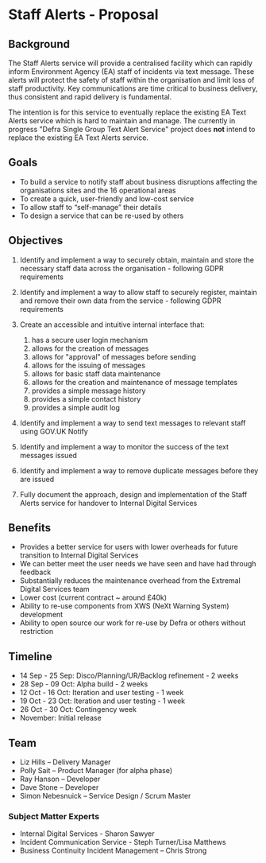 # Staff Alerts - Proposal


## Background

The Staff Alerts service will provide a centralised facility which can rapidly inform Environment Agency (EA) staff of incidents via text message. These alerts will protect the safety of staff within the organisation and limit loss of staff productivity. Key communications are time critical to business delivery, thus consistent and rapid delivery is fundamental.  

The intention is for this service to eventually replace the existing EA Text Alerts service which is hard to maintain and manage. The currently in progress "Defra Single Group Text Alert Service" project does **not** intend to replace the existing EA Text Alerts service.


## Goals

* To build a service to notify staff about business disruptions affecting the organisations sites and the 16 operational areas
* To create a quick, user-friendly and low-cost service
* To allow staff to “self-manage” their details
* To design a service that can be re-used by others


## Objectives

1. Identify and implement a way to securely obtain, maintain and store the necessary staff data across the organisation - following GDPR requirements

1. Identify and implement a way to allow staff to securely register, maintain and remove their own data from the service - following GDPR requirements

1. Create an accessible and intuitive internal interface that:
    1. has a secure user login mechanism
    1. allows for the creation of messages
    1. allows for "approval" of messages before sending
    1. allows for the issuing of messages
    1. allows for basic staff data maintenance
    1. allows for the creation and maintenance of message templates
    1. provides a simple message history
    1. provides a simple contact history
    1. provides a simple audit log

1. Identify and implement a way to send text messages to relevant staff using GOV.UK Notify

1. Identify and implement a way to monitor the success of the text messages issued

1. Identify and implement a way to remove duplicate messages before they are issued

1. Fully document the approach, design and implementation of the Staff Alerts service for handover to Internal Digital Services


## Benefits

* Provides a better service for users with lower overheads for future transition to Internal Digital Services
* We can better meet the user needs we have seen and have had through feedback
* Substantially reduces the maintenance overhead from the Extremal Digital Services team
* Lower cost (current contract ~ around £40k)
* Ability to re-use components from XWS (NeXt Warning System) development
* Ability to open source our work for re-use by Defra or others without restriction

## Timeline

* 14 Sep - 25 Sep: Disco/Planning/UR/Backlog refinement - 2 weeks
* 28 Sep - 09 Oct: Alpha build - 2 weeks
* 12 Oct - 16 Oct: Iteration and user testing - 1 week
* 19 Oct - 23 Oct: Iteration and user testing - 1 week
* 26 Oct - 30 Oct: Contingency week
* November: Initial release


## Team

* Liz Hills – Delivery Manager
* Polly Sait – Product Manager (for alpha phase)
* Ray Hanson – Developer
* Dave Stone – Developer
* Simon Nebesnuick – Service Design / Scrum Master

### Subject Matter Experts

* Internal Digital Services - Sharon Sawyer
* Incident Communication Service - Steph Turner/Lisa Matthews 
* Business Continuity Incident Management – Chris Strong